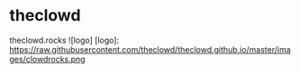 # theclowd
theclowd.rocks
![logo]
[logo]: https://raw.githubusercontent.com/theclowd/theclowd.github.io/master/images/clowdrocks.png
